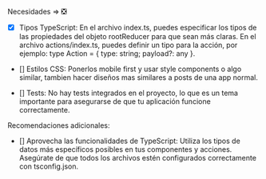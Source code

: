 Necesidades  => 
:negative_squared_cross_mark:
- [x] Tipos TypeScript:
En el archivo index.ts, puedes especificar los tipos de las propiedades del objeto rootReducer para que sean más claras.
En el archivo actions/index.ts, puedes definir un tipo para la acción, por ejemplo: type Action = { type: string; payload?: any }.

- [] Estilos CSS:
  Ponerlos mobile first y usar style components o algo similar, 
  tambien hacer diseños mas similares a posts de una app normal.

- [] Tests:
No hay tests integrados en el proyecto, lo que es un tema importante para asegurarse de que tu aplicación funcione correctamente.

Recomendaciones adicionales:

- [] Aprovecha las funcionalidades de TypeScript:
Utiliza los tipos de datos más específicos posibles en tus componentes y acciones.
Asegúrate de que todos los archivos estén configurados correctamente con tsconfig.json.
